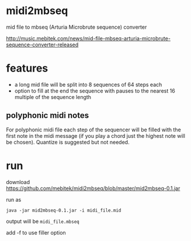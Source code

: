 # midi2mbseq
mid file to mbseq (Arturia Microbrute sequence) converter

http://music.mebitek.com/news/mid-file-mbseq-arturia-microbrute-sequence-converter-released

# features
* a long mid file will be split into 8 sequences of 64 steps each
* option to fill at the end the sequence with pauses to the nearest 16 multiple of the sequence length

## polyphonic midi notes
For polyphonic midi file each step of the sequencer will be filled with the first note in the midi message (if you play a chord just the highest note will be chosen).
Quantize is suggested but not needed.

# run 
download https://github.com/mebitek/midi2mbseq/blob/master/mid2mbseq-0.1.jar

run as 
```
java -jar mid2mbseq-0.1.jar -i midi_file.mid
```
output will be `midi_file.mbseq`

add -f to use filler option

